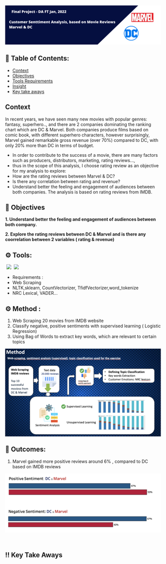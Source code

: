 ![Header](https://github.com/lamtranluu/lam.labwork/blob/main/Final%20Project/Image/Modern%20Desktop%20Writing%20Workshop%20Google%20Classroom%20Header%20.png)


## 📖 Table of Contents:
* [Context](https://github.com/lamtranluu/lam.labwork/blob/main/Final%20Project/README.md#context)
* [Objectives](https://github.com/lamtranluu/lam.labwork/tree/main/Final%20Project/README.md#-objectives)
* [Tools Requirements](https://github.com/lamtranluu/lam.labwork/blob/main/Final%20Project/README.md#%EF%B8%8F-tools)
* [Insight]() 
* [Key take aways]() 

## Context 
In recent years, we have seen many new movies with popular genres: fantasy, superhero.., and there are 2 companies dominating the ranking chart which are DC & Marvel. Both companies produce films based on comic book, with different superhero characters, however surprisingly, Marvel gained remarkable gross revenue (over 70%) compared to DC, with only 20% more than DC in terms of budget. 
- In order to contribute to the success of a movie, there are many factors such as producers, distributors, marketing, rating reviews..., 
- thus in the scope of this analysis, I choose rating review as an objective for my analysis to explore: 
- How are the rating reviews between Marvel & DC? 
- Is there any correlation between rating and revenue? 
- Understand better the feeling and engagement of audiences between both companies. The analysis is based on rating reviews from IMDB.

## 🎯 Objectives 
**1. Understand better the feeling and engagement of audiences between both company.**

**2. Explore the rating reviews between DC & Marvel and is there any coorrelation between 2 variables ( rating & revenue)**

## ⚙️ Tools:
 ![](https://img.shields.io/badge/Tableau-Visualization-informational?style=flat&logo=tableau&logoColor=white&color=2bbc8a)
 ![](https://img.shields.io/badge/Python-Code-informational?style=flat&logo=python&logoColor=white&color=2dbc8a)
- Requirements :
- Web Scraping
- NLTK,sklearn, CountVectorizer, TfidfVectorizer,word_tokenize
- NRC Lexical, VADER...
 
## ⚙️ Method :
1. Web Scraping 20 movies from IMDB website
2. Classify negative, positive sentiments with supervised learning ( Logistic Regression)
3. Using Bag of Words to extract key words, which are relevant to certain topics
<img align="center" src="https://github.com/lamtranluu/lam.labwork/blob/main/Final%20Project/Image/Screenshot%202022-03-17%20at%2021.29.01.png " width="700px">
 
## 📌 Outcomes:
1. Marvel gained more positive reviews around 6% , compared to DC based on IMDB reviews
<img align="center" src="https://github.com/lamtranluu/lam.labwork/blob/main/Final%20Project/Image/Screenshot%202022-03-17%20at%2022.47.12.png" width="600px">



 
## ‼️ Key Take Aways
 
